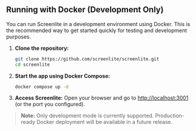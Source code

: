 ## Running with Docker (Development Only)

You can run Screenlite in a development environment using Docker. This is the recommended way to get started quickly for testing and development purposes.

1. **Clone the repository:**
	```sh
	git clone https://github.com/screenlite/screenlite.git
	cd screenlite
	```

2. **Start the app using Docker Compose:**
	```sh
	docker compose up -d
	```

3. **Access Screenlite:**
	Open your browser and go to [http://localhost:3001](http://localhost:3001) (or the port you configured).

> **Note:** Only development mode is currently supported. Production-ready Docker deployment will be available in a future release.